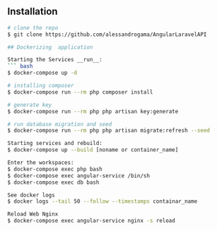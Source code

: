 ## Installation

``` bash
# clone the repo
$ git clone https://github.com/alessandrogama/AngularLaravelAPI

## Dockerizing  application

Starting the Services __run__:
``` bash 
$ docker-compose up -d

# installing composer
$ docker-compose run --rm php composer install

# generate key
$ docker-compose run --rm php php artisan key:generate

# run database migration and seed
$ docker-compose run --rm php php artisan migrate:refresh --seed

Starting services and rebuild:
$ docker-compose up --build [noname or container_name]

Enter the workspaces:
$ docker-compose exec php bash
$ docker-compose exec angular-service /bin/sh
$ docker-compose exec db bash

See docker logs
$ docker logs --tail 50 --follow --timestamps containar_name

Reload Web Nginx
$ docker-compose exec angular-service nginx -s reload



